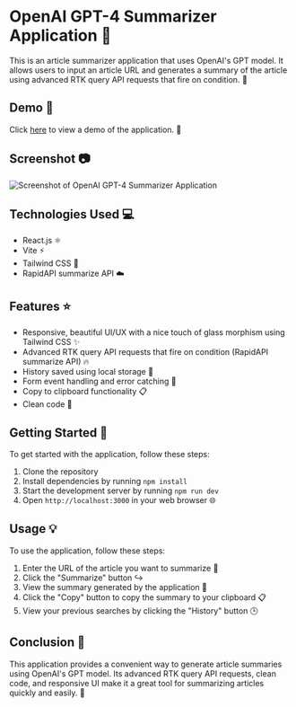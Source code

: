 # OpenAI GPT-4 Summarizer Application :page_with_curl:

This is an article summarizer application that uses OpenAI's GPT model. It allows users to input an article URL and generates a summary of the article using advanced RTK query API requests that fire on condition. :rocket:

## Demo :movie_camera:

Click [here](https://drive.google.com/file/d/1v4E7WcqtBDIBDxOcgTS-_FOAgnYglsls/preview) to view a demo of the application. :eyes:

## Screenshot :camera:

![Screenshot of OpenAI GPT-4 Summarizer Application](/images/screenshot.png "OpenAI GPT-4 Summarizer Application")

## Technologies Used :computer:

- React.js :atom_symbol:
- Vite :zap:
- Tailwind CSS :art:
- RapidAPI summarize API :cloud:

## Features :star:

- Responsive, beautiful UI/UX with a nice touch of glass morphism using Tailwind CSS :sparkles:
- Advanced RTK query API requests that fire on condition (RapidAPI summarize API) :fire:
- History saved using local storage :floppy_disk:
- Form event handling and error catching :bug:
- Copy to clipboard functionality :clipboard:
- Clean code :100:

## Getting Started :rocket:

To get started with the application, follow these steps:

1. Clone the repository
2. Install dependencies by running `npm install`
3. Start the development server by running `npm run dev`
4. Open `http://localhost:3000` in your web browser :globe_with_meridians:

## Usage :bulb:

To use the application, follow these steps:

1. Enter the URL of the article you want to summarize :link:
2. Click the "Summarize" button :arrow_right_hook:
3. View the summary generated by the application :eyes:
4. Click the "Copy" button to copy the summary to your clipboard :clipboard:
5. View your previous searches by clicking the "History" button :clock3:

## Conclusion :tada:

This application provides a convenient way to generate article summaries using OpenAI's GPT model. Its advanced RTK query API requests, clean code, and responsive UI make it a great tool for summarizing articles quickly and easily. :raised_hands:
